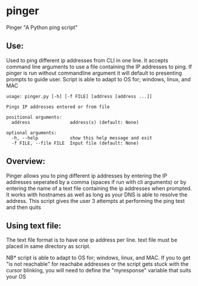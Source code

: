 # pinger
Pinger "A Python ping script"


Use:
----------
Used to ping different ip addresses from CLI in one line.
It accepts command line arguments to use a file containing the IP addresses to ping.
If pinger is run without commandline argument it will default to presenting prompts to guide user.
Script is able to adapt to OS for; windows, linux, and MAC

    usage: pinger.py [-h] [-f FILE] [address [address ...]]

    Pings IP addresses entered or from file

    positional arguments:
      address               address(s) (default: None)

    optional arguments:
      -h, --help            show this help message and exit
      -f FILE, --file FILE  Input file (default: None)


Overview:
---------
Pinger allows you to ping different ip addresses by entering the IP addresses seperated by a comma (spaces if run with cli arguments)
or by entering the name of a text file containing the ip addresses when prompted.
It works with hostnames as well as long as your DNS is able to resolve the address. 
This script gives the user 3 attempts at performing the ping test and then quits

Using text file:
---------------
The text file format is to have one ip address per line.
text file must be placed in same directory as script.


NB* script is able to adapt to OS for; windows, linux, and MAC. If you to get "is not reachable" for reachabe addresses or the script gets stuck with the cursor blinking,  you will need to define the "myresponse" variable that suits your OS 
